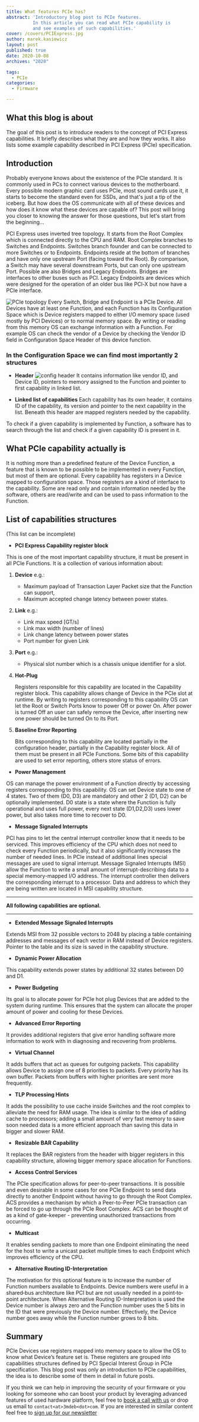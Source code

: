 ```yaml
---
title: What features PCIe has?
abstract: 'Introductory blog post to PCIe features.
          In this article you can read what PCIe capability is
          and see examples of such capabilities.'
cover: /covers/PCIExpress.jpg
author: marek.kasiewicz
layout: post
published: true
date: 2020-10-08
archives: "2020"

tags:
  - PCIe
categories:
  - Firmware

---
```


## What this blog is about

The goal of this post is to introduce readers to the concept of PCI Express
capabilities. It briefly describes what they are and how they works. It also
lists some example capability described in PCI Express (PCIe) specification.

## Introduction

Probably everyone knows about the existence of the PCIe standard. It is commonly
used in PCs to connect various devices to the motherboard. Every possible modern
graphic card uses PCIe, most sound cards use it, it starts to become the
standard even for SSDs, and that's just a tip of the iceberg. But how does the
OS communicate with all of these devices and how does it know what these devices
are capable of? This post will bring you closer to knowing the answer for those
questions, but let's start from the beginning...

PCI Express uses inverted tree topology. It starts from the Root Complex which
is connected directly to the CPU and RAM. Root Complex branches to Switches and
Endpoints. Switches branch founder and can be connected to more Switches or to
Endpoints. Endpoints reside at the bottom of branches and have only one upstream
Port (facing toward the Root). By comparison, a Switch may have several
downstream Ports, but can only one upstream Port. Possible are also Bridges and
Legacy Endpoints. Bridges are interfaces to other buses such as PCI. Legacy
Endpoints are devices which were designed for the operation of an older bus like
PCI‐X but now have a PCIe interface.

![PCIe topology](/img/Example_PCI_Express_Topology.png) Every Switch, Bridge and
Endpoint is a PCIe Device. All Devices have at least one Function, and each
Function has its Configuration Space which is Device registers mapped to either
I/O memory space (used mostly by PCI Devices) or to normal memory space. By
writing or reading from this memory OS can exchange information with a Function.
For example OS can check the vendor of a Device by checking the Vendor ID field
in Configuration Space Header of this device function.

### In the Configuration Space we can find most importantly 2 structures

- **Header** ![config header](/img/Pci-config-space.png) It contains information
  like vendor ID, and Device ID, pointers to memory assigned to the Function and
  pointer to first capability in linked list.

- **Linked list of capabilities** Each capability has its own header, it
  contains ID of the capability, its version and pointer to the next capability
  in the list. Beneath this header are mapped registers needed by the
  capability.

To check if a given capability is implemented by Function, a software has to
search through the list and check if a given capability ID is present in it.

## What PCIe capability actually is

It is nothing more than a predefined feature of the Device Function, a feature
that is known to be possible to be implemented in every Function, but most of
them are optional. Every capability has registers in a Device mapped to
configuration space. Those registers are a kind of interface to the capability.
Some are read only and contain information needed by the software, others are
read/write and can be used to pass information to the Function.

## List of capabilities structures

(This list can be incomplete)

- **PCI Express Capability register block**

This is one of the most important capability structure, it must be present in
all PCIe Functions. It is a collection of various information about:

1. **Device** e.g.:

   - Maximum payload of Transaction Layer Packet size that the Function can
     support,
   - Maximum accepted change latency between power states.

1. **Link** e.g.:

   - Link max speed \[GT/s\]
   - Link max width (number of lines)
   - Link change latency between power states
   - Port number for given Link

1. **Port** e.g.:

   - Physical slot number which is a chassis unique identifier for a slot.

1. **Hot-Plug**

   Registers responsible for this capability are located in the Capability
   register block. This capability allows change of Device in the PCIe slot at
   runtime. By writing to registers corresponding to this capability OS can let
   the Root or Switch Ports know to power Off or power On. After power is turned
   Off an user can safely remove the Device, after inserting new one power
   should be turned On to its Port.

1. **Baseline Error Reporting**

   Bits corresponding to this capability are located partially in the
   configuration header, partially in the Capability register block. All of them
   must be present in all PCIe Functions. Some bits of this capability are used
   to set error reporting, others store status of errors.

- **Power Management**

OS can manage the power environment of a Function directly by accessing
registers corresponding to this capability. OS can set Device state to one of 4
states. Two of them (D0, D3) are mandatory and other 2 (D1, D2) can be
optionally implemented. D0 state is a state where the Function is fully
operational and uses full power, every next state (D1,D2,D3) uses lower power,
but also takes more time to recover to D0.

- **Message Signaled Interrupts**

PCI has pins to let the central interrupt controller know that it needs to be
serviced. This improves efficiency of the CPU which does not need to check every
Function periodically, but it also significantly increases the number of needed
lines. In PCIe instead of additional lines special messages are used to signal
interrupt. Message Signaled Interrupts (MSI) allow the Function to write a small
amount of interrupt-describing data to a special memory-mapped I/O address. The
interrupt controller then delivers the corresponding interrupt to a processor.
Data and address to which they are being written are located in MSI capability
structure.

---

**All following capabilities are optional.**

---

- **Extended Message Signaled Interrupts**

Extends MSI from 32 possible vectors to 2048 by placing a table containing
addresses and messages of each vector in RAM instead of Device registers.
Pointer to the table and its size is saved in the capability structure.

- **Dynamic Power Allocation**

This capability extends power states by additional 32 states between D0 and D1.

- **Power Budgeting**

Its goal is to allocate power for PCIe hot plug Devices that are added to the
system during runtime. This ensures that the system can allocate the proper
amount of power and cooling for these Devices.

- **Advanced Error Reporting**

It provides additional registers that give error handling software more
information to work with in diagnosing and recovering from problems.

- **Virtual Channel**

It adds buffers that act as queues for outgoing packets. This capability allows
Device to assign one of 8 priorities to packets. Every priority has its own
buffer. Packets from buffers with higher priorities are sent more frequently.

- **TLP Processing Hints**

It adds the possibility to use cache inside Switches and the root complex to
alleviate the need for RAM usage. The idea is similar to the idea of ​​adding
cache to processors; adding a small amount of very fast memory to save soon
needed data is a more efficient approach than saving this data in bigger and
slower RAM.

- **Resizable BAR Capability**

It replaces the BAR registers from the header with bigger registers in this
capability structure, allowing bigger memory space allocation for Functions.

- **Access Control Services**

The PCIe specification allows for peer-to-peer transactions. It is possible and
even desirable in some cases for one PCIe Endpoint to send data directly to
another Endpoint without having to go through the Root Complex. ACS provides a
mechanism by which a Peer-to-Peer PCIe transaction can be forced to go up
through the PCIe Root Complex. ACS can be thought of as a kind of gate-keeper -
preventing unauthorized transactions from occurring.

- **Multicast**

It enables sending packets to more than one Endpoint eliminating the need for
the host to write a unicast packet multiple times to each Endpoint which
improves efficiency of the CPU.

- **Alternative Routing ID-Interpretation**

The motivation for this optional feature is to increase the number of Function
numbers available to Endpoints. Device numbers were useful in a shared‐bus
architecture like PCI but are not usually needed in a point‐to‐point
architecture. When Alternative Routing ID-Interpretation is used the Device
number is always zero and the Function number uses the 5 bits in the ID that
were previously the Device number. Effectively, the Device number goes away
while the Function number grows to 8 bits.

## Summary

PCIe Devices use registers mapped into memory space to allow the OS to know what
Device’s feature set is. These registers are grouped into capabilities
structures defined by PCI Special Interest Group in PCIe specification. This
blog post was only an introduction to PCIe capabilities, the idea is to describe
some of them in detail in future posts.

If you think we can help in improving the security of your firmware or you
looking for someone who can boost your product by leveraging advanced features
of used hardware platform, feel free to [book a call with
us](https://cloud.3mdeb.com/index.php/apps/calendar/appointment/n7T65toSaD9t) or
drop us email to `contact<at>3mdeb<dot>com`. If you are interested in similar
content feel free to [sign up for our
newsletter](https://3mdeb.com/subscribe/3mdeb_newsletter.html)
